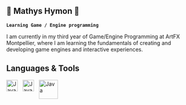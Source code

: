 ## 🌵 Mathys Hymon 🌵
**`Learning Game / Engine programming`**

I am currently in my third year of Game/Engine Programming at ArtFX Montpellier, where I am learning the fundamentals of creating and developing game engines and interactive experiences.

## Languages & Tools

<img align="left" alt="Java" width="30px" style="padding-right:10px;" src="https://upload.wikimedia.org/wikipedia/commons/1/18/ISO_C%2B%2B_Logo.svg">
<img align="left" alt="Java" width="30px" style="padding-right:10px;" src="https://cdn2.unrealengine.com/ue-logotype-2023-vertical-white-1686x2048-bbfded26daa7.png">
<img align="left" alt="Java" width="50px" style="padding-right:10px;" src="https://alexdunn.org/wp-content/uploads/2017/05/unity-logo-white.png?w=633">
<br/>
<!--
**Mathys-Hymon/Mathys-Hymon** is a ✨ _special_ ✨ repository because its `README.md` (this file) appears on your GitHub profile.

Here are some ideas to get you started:

- 🔭 I’m currently working on ...
- 🌱 I’m currently learning ...
- 👯 I’m looking to collaborate on ...
- 🤔 I’m looking for help with ...
- 💬 Ask me about ...
- 📫 How to reach me: ...
- 😄 Pronouns: ...
- ⚡ Fun fact: ...
-->
